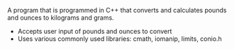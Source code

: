 A program that is programmed in C++ that converts and calculates pounds and ounces to kilograms and grams.

- Accepts user input of pounds and ounces to convert
- Uses various commonly used libraries: cmath, iomanip, limits, conio.h
